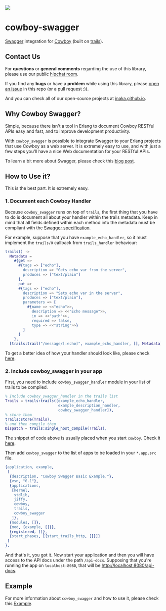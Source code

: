<img src="http://www.braveterry.com/wp-content/uploads/2015/03/swagger2.png"/>

# cowboy-swagger
[Swagger](http://swagger.io/) integration for [Cowboy](https://github.com/ninenines/cowboy) (built on [trails](https://github.com/inaka/cowboy-trails)).

## Contact Us
For **questions** or **general comments** regarding the use of this library,
please use our public [hipchat room](https://www.hipchat.com/gpBpW3SsT).

If you find any **bugs** or have a **problem** while using this library, please
[open an issue](https://github.com/inaka/elvis/issues/new) in this repo
(or a pull request :)).

And you can check all of our open-source projects at [inaka.github.io](http://inaka.github.io).

## Why Cowboy Swagger?
Simple, because there isn't a tool in Erlang to document Cowboy RESTful APIs easy and fast,
and to improve development productivity.

With `cowboy_swagger` is possible to integrate Swagger to your Erlang projects that use Cowboy as a web server.
It is extremely easy to use, and with just a few steps you'll have a nice Web documentation for your RESTful APIs.

To learn a bit more about Swagger, please check this [blog post](http://inaka.net/blog/2015/06/23/erlang-swagger-2015/).

## How to Use it?
This is the best part. It is extremely easy.

### 1. Document each Cowboy Handler
Because `cowboy_swagger` runs on top of `trails`, the first thing that you have to do
is document all about your handler within the trails metadata. Keep in mind that
all fields defined within each method into the metadata must be compliant with the
[Swagger specification](http://swagger.io/specification).

For example, suppose that you have `example_echo_handler`, so it must implement the `trails/0`
callback from `trails_handler` behaviour:

```erlang
trails() ->
  Metadata =
    #{get =>
      #{tags => ["echo"],
        description => "Gets echo var from the server",
        produces => ["text/plain"]
      },
      put =>
      #{tags => ["echo"],
        description => "Sets echo var in the server",
        produces => ["text/plain"],
        parameters => [
          #{name => <<"echo">>,
            description => <<"Echo message">>,
            in => <<"path">>,
            required => false,
            type => <<"string">>}
        ]
      }
    },
  [trails:trail("/message/[:echo]", example_echo_handler, [], Metadata)].
```

To get a better idea of how your handler should look like, please check [here](./example/src/example_echo_handler.erl).

### 2. Include cowboy_swagger in your app
First, you need to include `cowboy_swagger_handler` module in your list of trails to be compiled.

```erlang
% Include cowboy_swagger_handler in the trails list
Trails = trails:trails([example_echo_handler,
                        example_description_handler,
                        cowboy_swagger_handler]),
% store them
trails:store(Trails),
% and then compile them
Dispatch = trails:single_host_compile(Trails),
```

The snippet of code above is usually placed when you start `cowboy`. Check it [here](./example/src/example.erl#L31).

Then add `cowboy_swagger` to the list of apps to be loaded in your `*.app.src` file.

```erlang
{application, example,
 [
  {description, "Cowboy Swagger Basic Example."},
  {vsn, "0.1"},
  {applications,
   [kernel,
    stdlib,
    jiffy,
    cowboy,
    trails,
    cowboy_swagger
   ]},
  {modules, []},
  {mod, {example, []}},
  {registered, []},
  {start_phases, [{start_trails_http, []}]}
 ]
}.
```

And that's it, you got it. Now start your application and then you will have access to the API docs
under the path `/api-docs`. Supposing that you're running the app on `localhost:8080`,
that will be [http://localhost:8080/api-docs](http://localhost:8080/api-docs).

## Example
For more information about `cowboy_swagger` and how to use it, please check this [Example](./example).
